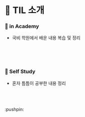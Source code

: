 # :bookmark_tabs: TIL 소개

### :pushpin: in Academy

- 국비 학원에서 배운 내용 복습 및 정리

<br/>

<br/>

<br/>

### :pushpin: Self Study

- 혼자 틈틈이 공부한 내용 정리

<br/>

<br/>

<br/>
:pushpin:

